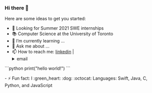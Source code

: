 ### Hi there 👋

Here are some ideas to get you started:

- 🔨 Looking for Summer 2021 SWE internships
- 📚 Computer Science at the University of Toronto
- 🌱 I’m currently learning ...
- 💬 Ask me about ...
- 📫 How to reach me: [linkedin](www.linkedin.com/in/chan-collin) | <details><summary>email</summary>
<p>
```python
print("hello world!")
```
</p>
</details>
- ⚡ Fun fact: I :green_heart: :dog:
:octocat: Languages: Swift, Java, C, Python, and JavaScript

